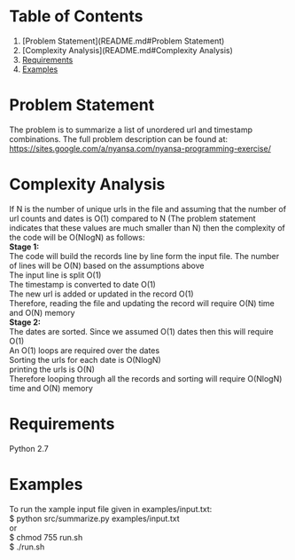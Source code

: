# Table of Contents
1. [Problem Statement](README.md#Problem Statement)
2. [Complexity Analysis](README.md#Complexity Analysis)
3. [Requirements](README.md#Requirements)
4. [Examples](README.md#Examples)

# Problem Statement
The problem is to summarize a list of unordered url and timestamp combinations. The full problem description can be found at:  
https://sites.google.com/a/nyansa.com/nyansa-programming-exercise/

# Complexity Analysis
If N is the number of unique urls in the file and assuming that the number of url counts and dates is O(1) compared to N (The problem statement indicates that these values are much smaller than N) then the complexity of the code will be O(NlogN) as follows:  
**Stage 1:**  
The code will build the records line by line form the input file. The number of lines will be O(N) based on the assumptions above  
The input line is split O(1)  
The timestamp is converted to date O(1)  
The new url is added or updated in the record O(1)  
Therefore, reading the file and updating the record will require O(N) time and O(N) memory  
**Stage 2:**  
The dates are sorted. Since we assumed O(1) dates then this will require O(1)  
An O(1) loops are required over the dates  
Sorting the urls for each date is O(NlogN)  
printing the urls is O(N)  
Therefore looping through all the records and sorting will require O(NlogN) time and O(N) memory
 
# Requirements
Python 2.7

# Examples
To run the xample input file given in examples/input.txt:  
$ python src/summarize.py examples/input.txt  
or  
$ chmod 755 run.sh  
$ ./run.sh



